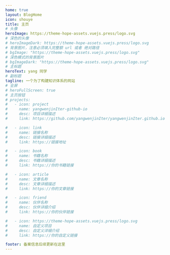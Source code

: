 ```yaml
---
home: true
layout: BlogHome
icon: shouye
title: 主页
# 头像
heroImage: https://theme-hope-assets.vuejs.press/logo.svg
# 深色的头像
# heroImageDark: https://theme-hope-assets.vuejs.press/logo.svg
# 背景图片，注意必须填入完整额 url 或者 绝对路径
# bgImage: "https://theme-hope-assets.vuejs.press/logo.svg"
# 深色模式的背景图片
# bgImageDark: "https://theme-hope-assets.vuejs.press/logo.svg"
# 主标题
heroText: yang 同学
# 副标题
tagline: 一个为了构建知识体系的网站
# 全屏
# heroFullScreen: true
# 主页按钮
# projects:
#   - icon: project
#     name: yangwenjinIter-github-io
#     desc: 项目详细描述
#     link: https://github.com/yangwenjinIter/yangwenjinIter.github.io

#   - icon: link
#     name: 链接名称
#     desc: 链接详细描述
#     link: https://链接地址

#   - icon: book
#     name: 书籍名称
#     desc: 书籍详细描述
#     link: https://你的书籍链接

#   - icon: article
#     name: 文章名称
#     desc: 文章详细描述
#     link: https://你的文章链接

#   - icon: friend
#     name: 伙伴名称
#     desc: 伙伴详细介绍
#     link: https://你的伙伴链接

#   - icon: https://theme-hope-assets.vuejs.press/logo.svg
#     name: 自定义项目
#     desc: 自定义详细介绍
#     link: https://你的自定义链接

footer: 备案信息后续更新在这里
---
```

